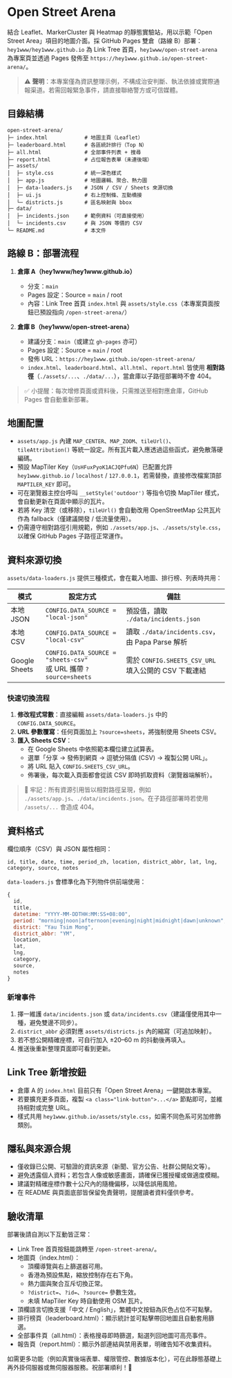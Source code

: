 # Open Street Arena

結合 Leaflet、MarkerCluster 與 Heatmap 的靜態實驗站，用以示範「Open Street Area」項目的地圖介面。採 GitHub Pages 雙倉（路線 B）部署：`hey1www/hey1www.github.io` 為 Link Tree 首頁，`hey1www/open-street-arena` 為專案頁並透過 Pages 發佈至 `https://hey1www.github.io/open-street-arena/`。

> ⚠️ **聲明**：本專案僅為資訊整理示例，不構成治安判斷、執法依據或實際通報渠道。若需回報緊急事件，請直接聯絡警方或可信媒體。

## 目錄結構

```
open-street-arena/
├─ index.html            # 地圖主頁（Leaflet）
├─ leaderboard.html      # 各區統計排行（Top N）
├─ all.html              # 全部事件列表 + 搜尋
├─ report.html           # 占位報告表單（未連後端）
├─ assets/
│  ├─ style.css          # 統一深色樣式
│  ├─ app.js             # 地圖邏輯、聚合、熱力圖
│  ├─ data-loaders.js    # JSON / CSV / Sheets 來源切換
│  ├─ ui.js              # 右上控制條、互動橋接
│  └─ districts.js       # 區名映射與 bbox
├─ data/
│  ├─ incidents.json     # 範例資料（可直接使用）
│  └─ incidents.csv      # 與 JSON 等價的 CSV
└─ README.md             # 本文件
```

## 路線 B：部署流程

1. **倉庫 A（hey1www/hey1www.github.io）**
   - 分支：`main`
   - Pages 設定：Source = `main` / root
   - 內容：Link Tree 首頁 `index.html` 與 `assets/style.css`（本專案頁面按鈕已預設指向 `/open-street-arena/`）

2. **倉庫 B（hey1www/open-street-arena）**
   - 建議分支：`main`（或建立 `gh-pages` 亦可）
   - Pages 設定：Source = `main` / root
   - 發佈 URL：`https://hey1www.github.io/open-street-arena/`
   - `index.html`、`leaderboard.html`、`all.html`、`report.html` 皆使用 **相對路徑**（`./assets/...`、`./data/...`），當倉庫以子路徑部署時不會 404。

> ✅ 小提醒：每次增修頁面或資料後，只需推送至相對應倉庫，GitHub Pages 會自動重新部署。

## 地圖配置

- `assets/app.js` 內建 `MAP_CENTER`、`MAP_ZOOM`、`tileUrl()`、`tileAttribution()` 等統一設定。所有瓦片載入應透過這些函式，避免散落硬編碼。
- 預設 MapTiler Key（`UsHFuxPyoK1ACJQPfu6N`）已配置允許 `hey1www.github.io` / `localhost` / `127.0.0.1`，若需替換，直接修改檔案頂部 `MAPTILER_KEY` 即可。
- 可在瀏覽器主控台呼叫 `__setStyle('outdoor')` 等指令切換 MapTiler 樣式，會自動更新在頁面中顯示的瓦片。
- 若將 Key 清空（或移除），`tileUrl()` 會自動改用 OpenStreetMap 公共瓦片作為 fallback（僅建議開發 / 低流量使用）。
- 仍需遵守相對路徑引用規範，例如 `./assets/app.js`、`./assets/style.css`，以確保 GitHub Pages 子路徑正常運作。

## 資料來源切換

`assets/data-loaders.js` 提供三種模式，會在載入地圖、排行榜、列表時共用：

| 模式          | 設定方式                                   | 備註 |
|---------------|---------------------------------------------|------|
| 本地 JSON     | `CONFIG.DATA_SOURCE = "local-json"`         | 預設值，讀取 `./data/incidents.json` |
| 本地 CSV      | `CONFIG.DATA_SOURCE = "local-csv"`          | 讀取 `./data/incidents.csv`，由 Papa Parse 解析 |
| Google Sheets | `CONFIG.DATA_SOURCE = "sheets-csv"` <br> 或 URL 攜帶 `?source=sheets` | 需於 `CONFIG.SHEETS_CSV_URL` 填入公開的 CSV 下載連結 |

### 快速切換流程

1. **修改程式常數**：直接編輯 `assets/data-loaders.js` 中的 `CONFIG.DATA_SOURCE`。
2. **URL 參數覆寫**：任何頁面加上 `?source=sheets`，將強制使用 Sheets CSV。
3. **匯入 Sheets CSV**：
   - 在 Google Sheets 中依照範本欄位建立試算表。
   - 選單「分享 → 發佈到網頁 → 逗號分隔值 (CSV) → 複製公開 URL」。
   - 將 URL 貼入 `CONFIG.SHEETS_CSV_URL`。
   - 佈署後，每次載入頁面都會從該 CSV 即時抓取資料（瀏覽器端解析）。

> 📌 牢記：所有資源引用皆以相對路徑呈現，例如 `./assets/app.js`、`./data/incidents.json`。在子路徑部署時若使用 `/assets/...` 會造成 404。

## 資料格式

欄位順序（CSV）與 JSON 屬性相同：

```
id, title, date, time, period_zh, location, district_abbr, lat, lng, category, source, notes
```

`data-loaders.js` 會標準化為下列物件供前端使用：

```js
{
  id,
  title,
  datetime: "YYYY-MM-DDTHH:MM:SS+08:00",
  period: "morning|noon|afternoon|evening|night|midnight|dawn|unknown",
  district: "Yau Tsim Mong",
  district_abbr: "YM",
  location,
  lat,
  lng,
  category,
  source,
  notes
}
```

### 新增事件

1. 擇一維護 `data/incidents.json` 或 `data/incidents.csv`（建議僅使用其中一種，避免雙邊不同步）。
2. `district_abbr` 必須對應 `assets/districts.js` 內的縮寫（可追加映射）。
3. 若不想公開精確座標，可自行加入 ±20–60 m 的抖動後再填入。
4. 推送後重新整理頁面即可看到更新。

## Link Tree 新增按鈕

- 倉庫 A 的 `index.html` 目前只有「Open Street Arena」一鍵開啟本專案。
- 若要擴充更多頁面，複製 `<a class="link-button">...</a>` 節點即可，並維持相對或完整 URL。
- 樣式共用 `hey1www.github.io/assets/style.css`，如需不同色系可另加修飾類別。

## 隱私與來源合規

- 僅收錄已公開、可驗證的資訊來源（新聞、官方公告、社群公開貼文等）。
- 避免透露個人資料；若包含人像或敏感畫面，請確保已獲授權或做適度模糊。
- 建議對精確座標作數十公尺內的隨機偏移，以降低誤用風險。
- 在 README 與頁面底部皆保留免責聲明，提醒讀者資料僅供參考。

## 驗收清單

部署後請自測以下互動皆正常：

- Link Tree 首頁按鈕能跳轉至 `/open-street-arena/`。
- 地圖頁（index.html）：
  - 頂欄導覽與右上篩選器可用。
  - 香港為預設焦點，縮放控制存在右下角。
  - 熱力圖與聚合互斥切換正常。
  - `?district=`、`?id=`、`?source=` 參數生效。
  - 未填 MapTiler Key 時自動使用 OSM 瓦片。
- 頂欄語言切換支援「中文 / English」，繁體中文按鈕為灰色占位不可點擊。
- 排行榜頁（leaderboard.html）：顯示統計並可點擊帶回地圖且自動套用篩選。
- 全部事件頁（all.html）：表格搜尋即時篩選，點選列回地圖可高亮事件。
- 報告頁（report.html）：顯示外部連結與禁用表單，明確告知不收集資料。

如需更多功能（例如真實後端表單、權限管控、數據版本化），可在此靜態基礎上再外掛伺服器或無伺服器服務。祝部署順利！🎯
